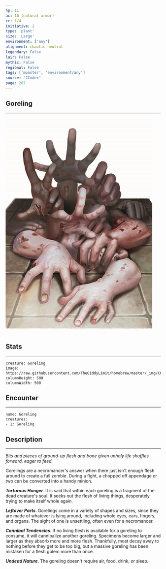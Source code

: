 ```yaml
---
hp: 11
ac: 16 (natural armor)
cr: 1/4
initiative: 2
type: 'plant'    
size: 'Large'
environment: ['any']
alignment: chaotic neutral
legendary: False
lair: False
mythic: False
regional: False
tags: ['monster', 'environment/any']
source: "CCodex"
page: 207
---
```


## Goreling
---

![|600](https://raw.githubusercontent.com/TheGiddyLimit/homebrew/master/_img/CCodex/goreling.jpg)

## Stats
---

```statblock
creature: Goreling
image: https://raw.githubusercontent.com/TheGiddyLimit/homebrew/master/_img/CCodex/goreling_token.png
columnHeight: 500
columnWidth: 500
```

## Encounter
---

```encounter-table
name: Goreling
creatures:
- 1: Goreling
```

## Description
---
_Bits and pieces of ground-up flesh and bone given unholy life shuffles forward, eager to feed._

Gorelings are a necromancer's answer when there just isn't enough flesh around to create a full zombie. During a fight, a chopped off appendage or two can be converted into a handy minion.

**_Torturous Hunger_**. It is said that within each goreling is a fragment of the dead creature's soul. It seeks out the flesh of living things, desperately trying to make itself whole again.


**_Leftover Parts_**. Gorelings come in a variety of shapes and sizes, since they are made of whatever is lying around, including whole eyes, ears, fingers, and organs. The sight of one is unsettling, often even for a necromancer.


**_Cannibal Tendencies_**. If no living flesh is available for a goreling to consume, it will cannibalize another goreling. Specimens become larger and larger as they absorb more and more flesh. Thankfully, most decay away to nothing before they get to be too big, but a massive goreling has been mistaken for a flesh golem more than once.


**_Undead Nature_**. The goreling doesn't require air, food, drink, or sleep.






